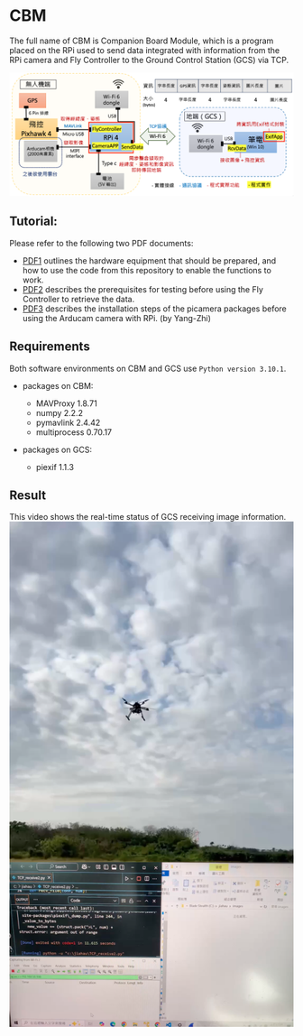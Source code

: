 # CBM
The full name of CBM is Companion Board Module, which is a program placed on the RPi used to send data integrated with information from the RPi camera and Fly Controller to the Ground Control Station (GCS) via TCP.

![image](https://github.com/jiahaubai/CBM/blob/main/images/idea.png)

## Tutorial: 
Please refer to the following two PDF documents:
- [PDF1](https://drive.google.com/file/d/1vVWd74iWApgGy19D7E8S6beF2QB3X9Ne/view?usp=drive_link) outlines the hardware equipment that should be prepared, and how to use the code from this repository to enable the functions to work.
- [PDF2](https://drive.google.com/file/d/1F9L6rhQzNB4RR3kCWNvnUYC6CzE1HqsU/view?usp=drive_link) describes the prerequisites for testing before using the Fly Controller to retrieve the data.
- [PDF3](https://drive.google.com/file/d/1YW_dorpeJJiZZFw8q3w-rzhl4aR1OLRk/view?usp=drive_link) describes the installation steps of the picamera packages before using the Arducam camera with RPi. (by Yang-Zhi)

## Requirements

Both software environments on CBM and GCS use `Python version 3.10.1`.
* packages on CBM:
  * MAVProxy   1.8.71
  * numpy      2.2.2
  * pymavlink  2.4.42
  * multiprocess 0.70.17
    
* packages on GCS:  
  * piexif     1.1.3

## Result
This video shows the real-time status of GCS receiving image information.
[![Watch the video](https://github.com/jiahaubai/CBM/blob/main/images/video_cover.png)](https://drive.google.com/file/d/1-NkS1Z2yHKOuRpVHWrsqydOKQ0YYJnnV/view?usp=sharing)


